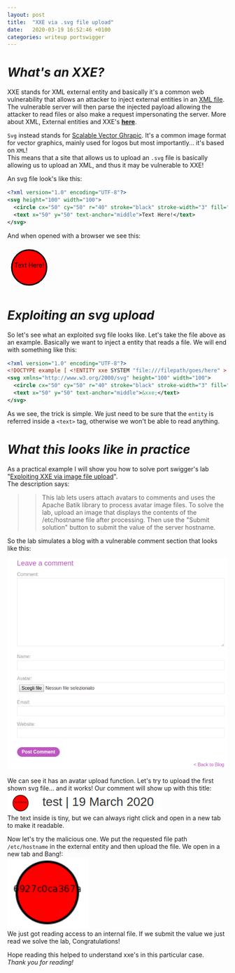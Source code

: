 ```yaml
---
layout: post
title:  "XXE via .svg file upload"
date:   2020-03-19 16:52:46 +0100
categories: writeup portswigger
---
```

# *What's an XXE?*
XXE stands for XML external entity and basically it's a common web vulnerability that allows an attacker to inject external entities in an [XML file](https://en.wikipedia.org/wiki/XML). The vulnerable server will then parse the injected payload allowing the attacker to read files or also make a request impersonating the server. More about XML, External entities and XXE's **[here](https://portswigger.net/web-security/xxe)**.

`Svg` instead stands for [Scalable Vector Ghrapic](https://en.wikipedia.org/wiki/Scalable_Vector_Graphics). It's a common image format for vector graphics, mainly used for logos but most importantly... it's based on `XML`!<br/>
This means that a site that allows us to upload an `.svg` file is basically allowing us to upload an XML, and thus it may be vulnerable to XXE!

An svg file look's like this:
```xml
<?xml version="1.0" encoding="UTF-8"?>
<svg height="100" width="100">
  <circle cx="50" cy="50" r="40" stroke="black" stroke-width="3" fill="red" />
  <text x="50" y="50" text-anchor="middle">Text Here!</text>
</svg> 
```
And when opened with a browser we see this:
<?xml version="1.0" encoding="UTF-8" standalone="yes"?>
<svg xmlns="http://www.w3.org/2000/svg" height="100" width="100">
  <circle cx="50" cy="50" r="40" stroke="black" stroke-width="3" fill="red"></circle>
  <text x="50" y="50" text-anchor="middle">Text Here!</text>
</svg> 


# *Exploiting an svg upload*
So let's see what an exploited svg file looks like. Let's take the file above as an example. Basically we want to inject a entity that reads a file. We will end with something like this:
```xml
<?xml version="1.0" encoding="UTF-8"?>
<!DOCTYPE example [ <!ENTITY xxe SYSTEM "file:///filepath/goes/here" > ]>
<svg xmlns="http://www.w3.org/2000/svg" height="100" width="100">
  <circle cx="50" cy="50" r="40" stroke="black" stroke-width="3" fill="red" />
  <text x="50" y="50" text-anchor="middle">&xxe;</text>
</svg> 
```
As we see, the trick is simple. We just need to be sure that the `entity` is referred inside a `<text>` tag, otherwise we won't be able to read anything. 

# *What this looks like in practice*
As a practical example I will show you how to solve port swigger's lab "[Exploiting XXE via image file upload](https://portswigger.net/web-security/xxe/lab-xxe-via-file-upload)".<br/>
The description says:
>>This lab lets users attach avatars to comments and uses the Apache Batik library to process avatar image files.
>>To solve the lab, upload an image that displays the contents of the /etc/hostname file after processing. Then use the "Submit solution" button to submit the value of the server hostname.

So the lab simulates a blog with a vulnerable comment section that looks like this:

![comments](/assets/comment_section.png)

We can see it has an avatar upload function. Let's try to upload the first shown svg file... and it works! Our comment will show up with this title:<br/>
![first_upload](/assets/first_upload.png)<br/>
The text inside is tiny, but we can always right click and open in a new tab to make it readable.

Now let's try the malicious one. We put the requested file path `/etc/hostname` in the external entity and then upload the file. We open in a new tab and Bang!:<br/>
![second_upload](/assets/second_upload.png)<br/>
We just got reading access to an internal file. If we submit the value we just read we solve the lab, Congratulations!

Hope reading this helped to understand xxe's in this particular case. <br/>*Thank you for reading!*




